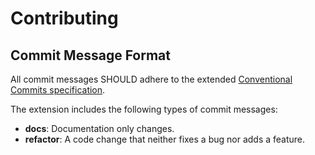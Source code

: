 # Contributing

## Commit Message Format

All commit messages SHOULD adhere to the extended [Conventional Commits specification](https://www.conventionalcommits.org/ru/v1.0.0-beta.4/#%d1%81%d0%bf%d0%b5%d1%86%d0%b8%d1%84%d0%b8%d0%ba%d0%b0%d1%86%d0%b8%d1%8f).

The extension includes the following types of commit messages:
* **docs**: Documentation only changes.
* **refactor**: A code change that neither fixes a bug nor adds a feature.
